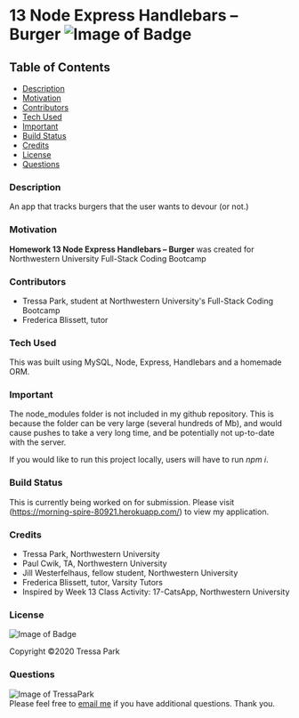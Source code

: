 # 13 Node Express Handlebars – Burger ![Image of Badge](https://img.shields.io/badge/Burger-v%201.0.0-green)

## Table of Contents

* [Description](#description)
<a name="description"></a>
* [Motivation](#motivation)
<a name="motivation"></a>
* [Contributors](#contributors)
<a name="contributors"></a>
* [Tech Used](#tech-used)
<a name="tech-used"></a>
* [Important](#important)
<a name="important"></a>
* [Build Status](#build-status)
<a name="build-status"></a>
* [Credits](#credits)
<a name="credits"></a>
* [License](#license)
<a name="license"></a>
* [Questions](#questions)
<a name="questions"></a>

### Description

An app that tracks burgers that the user wants to devour (or not.)

### Motivation

**Homework 13 Node Express Handlebars – Burger** was created for Northwestern University Full-Stack Coding Bootcamp

### Contributors

* Tressa Park, student at Northwestern University's Full-Stack Coding Bootcamp
* Frederica Blissett, tutor

### Tech Used

This was built using MySQL, Node, Express, Handlebars and a homemade ORM.

### Important

The node_modules folder is not included in my github repository. This is because the folder can be very large (several hundreds of Mb), and would cause pushes to take a very long time, and be potentially not up-to-date with the server.

If you would like to run this project locally, users will have to run *npm i*.

### Build Status

This is currently being worked on for submission. Please visit (https://morning-spire-80921.herokuapp.com/) to view my application.

### Credits

* Tressa Park, Northwestern University
* Paul Cwik, TA, Northwestern University
* Jill Westerfelhaus, fellow student, Northwestern University
* Frederica Blissett, tutor, Varsity Tutors
* Inspired by Week 13 Class Activity: 17-CatsApp, Northwestern University

### License
![Image of Badge](https://img.shields.io/badge/License-Northwestern%20University-brightgreen)

Copyright ©2020 Tressa Park

### Questions
![Image of TressaPark](https://avatars3.githubusercontent.com/u/60233280?v=4)  
   Please feel free to [email me](mailto:tressapark@gmail.com) if you have additional questions. Thank you.

